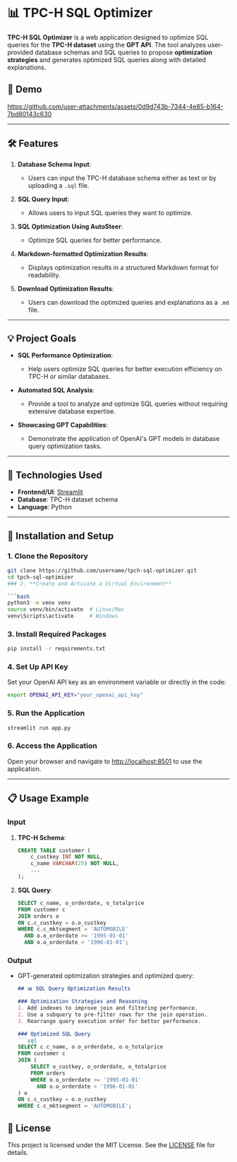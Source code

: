 # 📊 TPC-H SQL Optimizer

**TPC-H SQL Optimizer** is a web application designed to optimize SQL queries for the **TPC-H dataset** using the **GPT API**. The tool analyzes user-provided database schemas and SQL queries to propose **optimization strategies** and generates optimized SQL queries along with detailed explanations.

## 🎥 Demo

https://github.com/user-attachments/assets/0d9d743b-7344-4e85-b164-7bd80143c630

---

## 🛠️ Features

1. **Database Schema Input**:
   - Users can input the TPC-H database schema either as text or by uploading a `.sql` file.

2. **SQL Query Input**:
   - Allows users to input SQL queries they want to optimize.

3. **SQL Optimization Using AutoSteer**:
   - Optimize SQL queries for better performance.

4. **Markdown-formatted Optimization Results**:
   - Displays optimization results in a structured Markdown format for readability.

5. **Download Optimization Results**:
   - Users can download the optimized queries and explanations as a `.md` file.

---

## 💡 Project Goals

- **SQL Performance Optimization**:
  - Help users optimize SQL queries for better execution efficiency on TPC-H or similar databases.

- **Automated SQL Analysis**:
  - Provide a tool to analyze and optimize SQL queries without requiring extensive database expertise.

- **Showcasing GPT Capabilities**:
  - Demonstrate the application of OpenAI's GPT models in database query optimization tasks.

---

## 🔧 Technologies Used

- **Frontend/UI**: [Streamlit](https://streamlit.io/)
- **Database**: TPC-H dataset schema
- **Language**: Python

---

## 🚀 Installation and Setup

### 1. **Clone the Repository**
```bash
git clone https://github.com/username/tpch-sql-optimizer.git
cd tpch-sql-optimizer
### 2. **Create and Activate a Virtual Environment**

```bash
python3 -m venv venv
source venv/bin/activate  # Linux/Mac
venv\Scripts\activate     # Windows

```

### 3. **Install Required Packages**

```bash
pip install -r requirements.txt

```

### 4. **Set Up API Key**

Set your OpenAI API key as an environment variable or directly in the code:

```bash
export OPENAI_API_KEY="your_openai_api_key"

```

### 5. **Run the Application**

```bash
streamlit run app.py

```

### 6. **Access the Application**

Open your browser and navigate to [http://localhost:8501](http://localhost:8501/) to use the application.

---

## 📋 Usage Example

### **Input**

1. **TPC-H Schema**:
    
    ```sql
    CREATE TABLE customer (
        c_custkey INT NOT NULL,
        c_name VARCHAR(25) NOT NULL,
        ...
    );
    
    ```
    
2. **SQL Query**:
    
    ```sql
    SELECT c_name, o_orderdate, o_totalprice
    FROM customer c
    JOIN orders o
    ON c.c_custkey = o.o_custkey
    WHERE c.c_mktsegment = 'AUTOMOBILE'
      AND o.o_orderdate >= '1995-01-01'
      AND o.o_orderdate < '1996-01-01';
    
    ```
    

### **Output**

- GPT-generated optimization strategies and optimized query:
    
    ```markdown
    ## 📊 SQL Query Optimization Results
    
    ### Optimization Strategies and Reasoning
    1. Add indexes to improve join and filtering performance.
    2. Use a subquery to pre-filter rows for the join operation.
    3. Rearrange query execution order for better performance.
    
    ### Optimized SQL Query
    ```sql
    SELECT c.c_name, o.o_orderdate, o.o_totalprice
    FROM customer c
    JOIN (
        SELECT o_custkey, o_orderdate, o_totalprice
        FROM orders
        WHERE o.o_orderdate >= '1995-01-01'
          AND o.o_orderdate < '1996-01-01'
    ) o
    ON c.c_custkey = o.o_custkey
    WHERE c.c_mktsegment = 'AUTOMOBILE';
    
    ```

## 📜 License

This project is licensed under the MIT License. See the [LICENSE](https://chatgpt.com/c/LICENSE) file for details.
